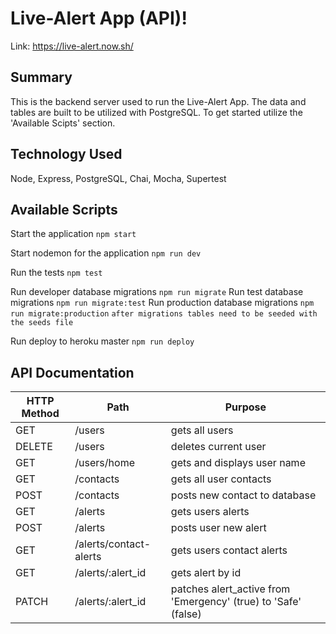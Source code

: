 # Live-Alert App (API)!
Link: https://live-alert.now.sh/

## Summary
This is the backend server used to run the Live-Alert App. The data and tables are built to be utilized with PostgreSQL. To get started utilize the 'Available Scipts' section.

## Technology Used
Node, Express, PostgreSQL, Chai, Mocha, Supertest

## Available Scripts

Start the application `npm start`

Start nodemon for the application `npm run dev`

Run the tests `npm test`

Run developer database migrations `npm run migrate`
Run test database migrations `npm run migrate:test`
Run production database migrations `npm run migrate:production`
`after migrations tables need to be seeded with the seeds file`

Run deploy to heroku master `npm run deploy`

## API Documentation

HTTP Method | Path | Purpose
--- | --- | ---
GET | /users | gets all users
DELETE | /users | deletes current user
GET | /users/home | gets and displays user name
GET | /contacts | gets all user contacts
POST | /contacts | posts new contact to database
GET | /alerts | gets users alerts
POST | /alerts | posts user new alert
GET | /alerts/contact-alerts | gets users contact alerts
GET | /alerts/:alert_id | gets alert by id
PATCH | /alerts/:alert_id | patches alert_active from 'Emergency' (true) to 'Safe' (false)

